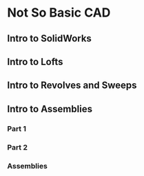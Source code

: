 # Not So Basic CAD

## Intro to SolidWorks

## Intro to Lofts

## Intro to Revolves and Sweeps

## Intro to Assemblies
### Part 1
### Part 2
### Assemblies
